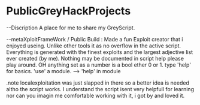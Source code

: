 # PublicGreyHackProjects
--Discription
  A place for me to share my GreyScript.

--metaXploitFrameWork / Public Build : 
  Made a fun Exploit creator that i enjoyed useing. Unlike other tools it as no overflow in the active script. Everything is generated with the finest exploits and the largest adjective list ever created (by me). Nothing may be documented in script help please play around. OH anything set as a number is a bool ether 0 or 1. 
  type 'help' for basics. 'use' a module. --> 'help' in module

.note
  localexploitation was just slapped in there so a better idea is needed altho the script works.
  I understand the script isent very helpfull for learning nor can you imagin me comfortable working with it, i got by and loved it.

